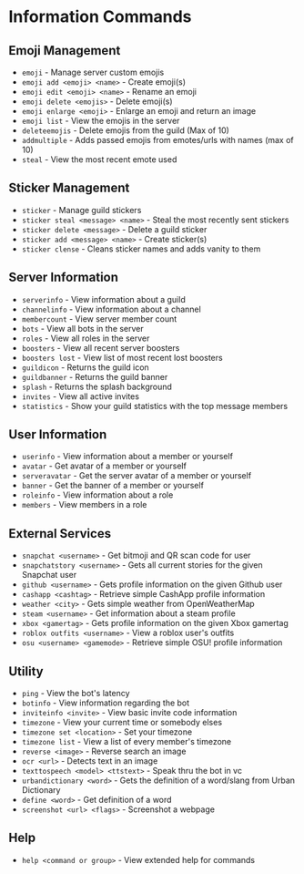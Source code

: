 # Information Commands

## Emoji Management
- `emoji` - Manage server custom emojis
- `emoji add <emoji> <name>` - Create emoji(s)
- `emoji edit <emoji> <name>` - Rename an emoji
- `emoji delete <emojis>` - Delete emoji(s)
- `emoji enlarge <emoji>` - Enlarge an emoji and return an image
- `emoji list` - View the emojis in the server
- `deleteemojis` - Delete emojis from the guild (Max of 10)
- `addmultiple` - Adds passed emojis from emotes/urls with names (max of 10)
- `steal` - View the most recent emote used

## Sticker Management
- `sticker` - Manage guild stickers
- `sticker steal <message> <name>` - Steal the most recently sent stickers
- `sticker delete <message>` - Delete a guild sticker
- `sticker add <message> <name>` - Create sticker(s)
- `sticker clense` - Cleans sticker names and adds vanity to them

## Server Information
- `serverinfo` - View information about a guild
- `channelinfo` - View information about a channel
- `membercount` - View server member count
- `bots` - View all bots in the server
- `roles` - View all roles in the server
- `boosters` - View all recent server boosters
- `boosters lost` - View list of most recent lost boosters
- `guildicon` - Returns the guild icon
- `guildbanner` - Returns the guild banner
- `splash` - Returns the splash background
- `invites` - View all active invites
- `statistics` - Show your guild statistics with the top message members

## User Information
- `userinfo` - View information about a member or yourself
- `avatar` - Get avatar of a member or yourself
- `serveravatar` - Get the server avatar of a member or yourself
- `banner` - Get the banner of a member or yourself
- `roleinfo` - View information about a role
- `members` - View members in a role

## External Services
- `snapchat <username>` - Get bitmoji and QR scan code for user
- `snapchatstory <username>` - Gets all current stories for the given Snapchat user
- `github <username>` - Gets profile information on the given Github user
- `cashapp <cashtag>` - Retrieve simple CashApp profile information
- `weather <city>` - Gets simple weather from OpenWeatherMap
- `steam <username>` - Get information about a steam profile
- `xbox <gamertag>` - Gets profile information on the given Xbox gamertag
- `roblox outfits <username>` - View a roblox user's outfits
- `osu <username> <gamemode>` - Retrieve simple OSU! profile information

## Utility
- `ping` - View the bot's latency
- `botinfo` - View information regarding the bot
- `inviteinfo <invite>` - View basic invite code information
- `timezone` - View your current time or somebody elses
- `timezone set <location>` - Set your timezone
- `timezone list` - View a list of every member's timezone
- `reverse <image>` - Reverse search an image
- `ocr <url>` - Detects text in an image
- `texttospeech <model> <ttstext>` - Speak thru the bot in vc
- `urbandictionary <word>` - Gets the definition of a word/slang from Urban Dictionary
- `define <word>` - Get definition of a word
- `screenshot <url> <flags>` - Screenshot a webpage

## Help
- `help <command or group>` - View extended help for commands 
